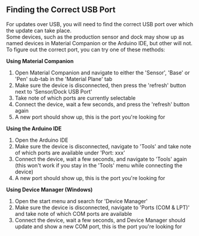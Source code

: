 ## Finding the Correct USB Port
For updates over USB, you will need to find the correct USB port over which the update can take place.<br>
Some devices, such as the production sensor and dock may show up as named devices in Material Companion or the Arduino IDE, but other will not. To figure out the correct port, you can try one of these methods:

<b>Using Material Companion</b><br>

1. Open Material Companion and navigate to either the 'Sensor', 'Base' or 'Pen' sub-tab in the 'Material Plane' tab
2. Make sure the device is disconnected, then press the 'refresh' button next to 'Sensor/Dock USB Port'
3. Take note of which ports are currently selectable
4. Connect the device, wait a few seconds, and press the 'refresh' button again
5. A new port should show up, this is the port you're looking for

<b>Using the Arduino IDE</b><br>

1. Open the Arduino IDE
2. Make sure the device is disconnected, navigate to 'Tools' and take note of which ports are available under 'Port: xxx'
3. Connect the device, wait a few seconds, and navigate to 'Tools' again (this won't work if you stay in the 'Tools' menu while connecting the device)
5. A new port should show up, this is the port you're looking for

<b>Using Device Manager (Windows)</b><br>

1. Open the start menu and search for 'Device Manager'
2. Make sure the device is disconnected, navigate to 'Ports (COM & LPT)' and take note of which COM ports are available
3. Connect the device, wait a few seconds, and Device Manager should update and show a new COM port, this is the port you're looking for